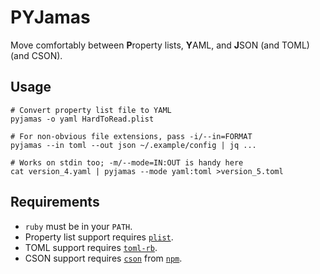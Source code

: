 # PYJamas

Move comfortably between **P**roperty lists, **Y**AML, and **J**SON (and TOML)
(and CSON).

## Usage

```fish
# Convert property list file to YAML
pyjamas -o yaml HardToRead.plist

# For non-obvious file extensions, pass -i/--in=FORMAT
pyjamas --in toml --out json ~/.example/config | jq ...

# Works on stdin too; -m/--mode=IN:OUT is handy here
cat version_4.yaml | pyjamas --mode yaml:toml >version_5.toml
```

## Requirements

* `ruby` must be in your `PATH`.
* Property list support requires [`plist`].
* TOML support requires [`toml-rb`].
* CSON support requires [`cson`] from [`npm`].

[`plist`]: https://github.com/bleything/plist
[`toml-rb`]: https://github.com/emancu/toml-rb
[`cson`]: https://github.com/bevry/cson
[`npm`]: https://npmjs.com/package/cson
